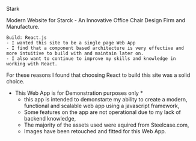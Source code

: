Stark

Modern Website for Starck - An Innovative Office Chair Design Firm and Manufacture.
    
    Build: React.js
    - I wanted this site to be a single page Web App
    - I find that a component based architecture is very effective and more intuitive to build with and maintain later on.
    - I also want to continue to improve my skills and knowledge in working with React. 
  For these reasons I found that choosing React to build this site was a solid choice. 
    
    
* This Web App is for Demonstration purposes only *
    - this app is intended to demonstarte my ability to create a modern, functional and scalable web app using a javascript              framework,
    - Some features on the app are not operational due to my lack of backend knowledge,
    - The majority of the assets used were aquired from Steelcase.com, 
    - Images have been retouched and fitted for this Web App.
    
